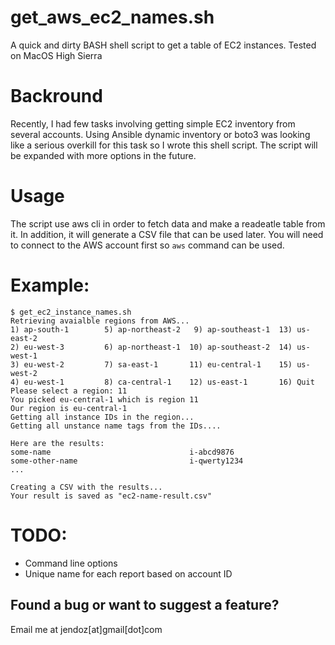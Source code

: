 # get_aws_ec2_names.sh
A quick and dirty BASH shell script to get a table of EC2 instances.
Tested on MacOS High Sierra

# Backround
Recently, I had few tasks involving getting simple EC2 inventory from several accounts.
Using Ansible dynamic inventory or boto3 was looking like a serious overkill for this task so I wrote this shell script. The script will be expanded with more options in the future.

# Usage
The script use aws cli in order to fetch data and make a readeatle table from it. In addition, it will generate a CSV file that can be used later. You will need to connect to the AWS account first so `aws` command can be used.

# Example:
```
$ get_ec2_instance_names.sh
Retrieving avaialble regions from AWS...
1) ap-south-1        5) ap-northeast-2   9) ap-southeast-1  13) us-east-2
2) eu-west-3         6) ap-northeast-1  10) ap-southeast-2  14) us-west-1
3) eu-west-2         7) sa-east-1       11) eu-central-1    15) us-west-2
4) eu-west-1         8) ca-central-1    12) us-east-1       16) Quit
Please select a region: 11
You picked eu-central-1 which is region 11
Our region is eu-central-1
Getting all instance IDs in the region...
Getting all unstance name tags from the IDs....

Here are the results:
some-name                               i-abcd9876
some-other-name                         i-qwerty1234
...

Creating a CSV with the results...
Your result is saved as "ec2-name-result.csv"
```

# TODO:
 - Command line options
 - Unique name for each report based on account ID


## Found a bug or want to suggest a feature?
Email me at jendoz[at]gmail[dot]com
